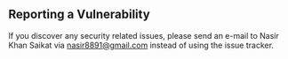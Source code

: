 ## Reporting a Vulnerability

 If you discover any security related issues, please send an e-mail to Nasir Khan Saikat via nasir8891@gmail.com instead of using the issue tracker.

